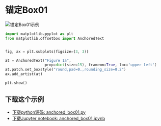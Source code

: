 # 锚定Box01

![锚定Box01示例](https://matplotlib.org/_images/sphx_glr_anchored_box01_001.png)

```python
import matplotlib.pyplot as plt
from matplotlib.offsetbox import AnchoredText


fig, ax = plt.subplots(figsize=(3, 3))

at = AnchoredText("Figure 1a",
                  prop=dict(size=15), frameon=True, loc='upper left')
at.patch.set_boxstyle("round,pad=0.,rounding_size=0.2")
ax.add_artist(at)

plt.show()
```

## 下载这个示例
            
- [下载python源码: anchored_box01.py](https://matplotlib.org/_downloads/anchored_box01.py)
- [下载Jupyter notebook: anchored_box01.ipynb](https://matplotlib.org/_downloads/anchored_box01.ipynb)